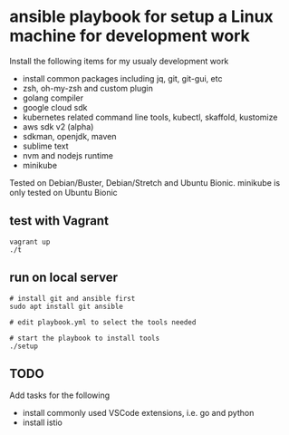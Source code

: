 # ansible playbook for setup a Linux machine for development work

Install the following items for my usualy development work

- install common packages including jq, git, git-gui, etc
- zsh, oh-my-zsh and custom plugin
- golang compiler
- google cloud sdk
- kubernetes related command line tools, kubectl, skaffold, kustomize
- aws sdk v2 (alpha)
- sdkman, openjdk, maven
- sublime text
- nvm and nodejs runtime
- minikube

Tested on Debian/Buster, Debian/Stretch and Ubuntu Bionic. minikube is only tested on Ubuntu Bionic

## test with Vagrant

```
vagrant up
./t

```

## run on local server

```
# install git and ansible first
sudo apt install git ansible

# edit playbook.yml to select the tools needed

# start the playbook to install tools
./setup
```

## TODO

Add tasks for the following

- install commonly used VSCode extensions, i.e. go and python
- install istio
